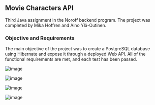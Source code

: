 ## Movie Characters API

Third Java assignment in the Noroff backend program. The project was completed by Mika Hoffren and Aino Ylä-Outinen. 

### Objective and Requirements

The main objective of the project was to create a PostgreSQL database using Hibernate and expose it through a deployed Web API.
All of the functional requirements are met, and each test has been passed.

![image](https://user-images.githubusercontent.com/89412182/222427851-196673a0-2d41-442c-9772-942b6e3a5349.png)

![image](https://user-images.githubusercontent.com/89412182/222428110-1206ffc0-ef8c-480f-8dad-048c1e176f65.png)

![image](https://user-images.githubusercontent.com/89412182/222428159-23efc4d5-db2f-4e97-8182-f7650391fb5d.png)

![image](https://user-images.githubusercontent.com/89412182/222428206-e79faf81-d31a-4606-a018-145325e61a48.png)

